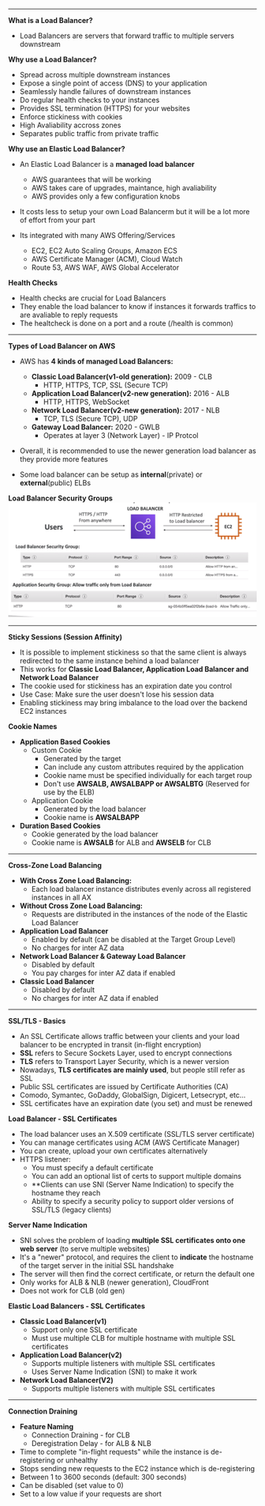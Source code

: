 ****
**What is a Load Balancer?**

* Load Balancers are servers that forward traffic to multiple servers downstream

**Why use a Load Balancer?**

* Spread across multiple downstream instances
* Expose a single point of access (DNS) to your application
* Seamlessly handle failures of downstream instances 
* Do regular health checks to your instances
* Provides SSL termination (HTTPS) for your websites
* Enforce stickiness with cookies
* High Avaliability accross zones
* Separates public traffic from private traffic

**Why use an Elastic Load Balancer?**

* An Elastic Load Balancer is a **managed load balancer**
    * AWS guarantees that will be working 
    * AWS takes care of upgrades, maintance, high avaliability
    * AWS provides only a few configuration knobs

* It costs less to setup your own Load Balancerm but it will be a lot more of effort from your part
* Its integrated with many AWS Offering/Services
    * EC2, EC2 Auto Scaling Groups, Amazon ECS
    * AWS Certificate Manager (ACM), Cloud Watch
    * Route 53, AWS WAF, AWS Global Accelerator

**Health Checks**

* Health checks are crucial for Load Balancers
* They enable the load balancer to know if instances it forwards traffics to are avaliable to reply requests
* The healtcheck is done on a port and a route (/health is common)
****

**Types of Load Balancer on AWS**

* AWS has **4 kinds of managed Load Balancers:**
    * **Classic Load Balancer(v1-old generation):** 2009 - CLB
        * HTTP, HTTPS, TCP, SSL (Secure TCP)
    * **Application Load Balancer(v2-new generation):** 2016 - ALB
        * HTTP, HTTPS, WebSocket
    * **Network Load Balancer(v2-new generation):** 2017 - NLB
        * TCP, TLS (Secure TCP), UDP
    * **Gateway Load Balancer:** 2020 - GWLB
        * Operates at layer 3 (Network Layer) - IP Protcol

* Overall, it is recommended to use the newer generation load balancer as they provide more features
* Some load balancer can be setup as **internal**(private) or **external**(public) ELBs

**Load Balancer Security Groups**
![Load Balancer Security Groups](./images/load-balancer-security-groups.png)
****

**Sticky Sessions (Session Affinity)**

* It is possible to implement stickiness so that the same client is always redirected to the same instance behind a load balancer
* This works for **Classic Load Balancer, Application Load Balancer and Network Load Balancer**
* The cookie used for stickiness has an expiration date you control
* Use Case: Make sure the user doesn't lose his session data
* Enabling stickiness may bring imbalance to the load over the backend EC2 instances

**Cookie Names**

* **Application Based Cookies**
  * Custom Cookie
    * Generated by the target
    * Can include any custom attributes required by the application
    * Cookie name must be specified individually for each target roup
    * Don't use **AWSALB, AWSALBAPP or AWSALBTG** (Reserved for use by the ELB)
  * Application Cookie
    * Generated by the load balancer
    * Cookie name is **AWSALBAPP**
* **Duration Based Cookies**
  * Cookie generated by the load balancer
  * Cookie name is **AWSALB** for ALB and **AWSELB** for CLB 
****

**Cross-Zone Load Balancing**

* **With Cross Zone Load Balancing:**
  * Each load balancer instance distributes evenly across all registered instances in all AX
* **Without Cross Zone Load Balancing:**
  * Requests are distributed in the instances of the node of the Elastic Load Balancer
* **Application Load Balancer**
  * Enabled by default (can be disabled at the Target Group Level)
  * No charges for inter AZ data
* **Network Load Balancer & Gateway Load Balancer**
  * Disabled by default
  * You pay charges for inter AZ data if enabled
* **Classic Load Balancer**
  * Disabled by default
  * No charges for inter AZ data if enabled
****

**SSL/TLS - Basics**

* An SSL Certificate allows traffic between your clients and your load balancer to be encrypted in transit (in-flight encryption)
* **SSL** refers to Secure Sockets Layer, used to encrypt connections
* **TLS** refers to Transport Layer Security, which is a newer version
* Nowadays, **TLS certificates are mainly used**, but people still refer as SSL
* Public SSL certificates are issued by Certificate Authorities (CA)
* Comodo, Symantec, GoDaddy, GlobalSign, Digicert, Letsecrypt, etc...
* SSL certificates have an expiration date (you set) and must be renewed
  
**Load Balancer - SSL Certificates**

* The load balancer uses an X.509 certificate (SSL/TLS server certificate)
* You can manage certificates using ACM (AWS Certificate Manager)
* You can create, upload your own certificates alternatively
* HTTPS listener:
  * You must specify a default certificate
  * You can add an optional list of certs to support multiple domains
  * **Clients can use SNI (Server Name Indication) to specify the hostname they reach
  * Ability to specify a security policy to support older versions of SSL/TLS (legacy clients)

**Server Name Indication**

* SNI solves the problem of loading **multiple SSL certificates onto one web server** (to serve multiple websites)
* It's a "newer" protocol, and requires the client to **indicate** the hostname of the target server in the initial SSL handshake
* The server will then find the correct certificate, or return the default one
* Only works for ALB & NLB (newer generation), CloudFront
* Does not work for CLB (old gen) 

**Elastic Load Balancers - SSL Certificates**

* **Classic Load Balancer(v1)**
  * Support only one SSL certificate
  * Must use multiple CLB for multiple hostname with multiple SSL certificates
* **Application Load Balancer(v2)**
  * Supports multiple listeners with multiple SSL certificates
  * Uses Server Name Indication (SNI) to make it work
* **Network Load Balancer(V2)**
  * Supports multiple listeners with multiple SSL certificates
****

**Connection Draining**

* **Feature Naming**
  * Connection Draining - for CLB
  * Deregistration Delay - for ALB & NLB
* Time to complete "in-flight requests" while the instance is de-registering or unhealthy
* Stops sending new requests to the EC2 instance which is de-registering
* Between 1 to 3600 seconds (default: 300 seconds)
* Can be disabled (set value to 0)
* Set to a low value if your requests are short
